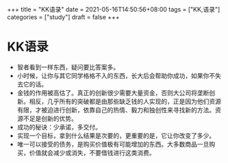 +++
title = "KK语录"
date = 2021-05-16T14:50:56+08:00
tags = ["KK,语录"]
categories = ["study"]
draft = false
+++

# KK语录
- 智者看到一样东西，疑问要比答案多。
- 小时候，让你与其它同学格格不入的东西，长大后会帮助你成功，如果你不失去它的话。
- 金钱的作用被高估了。真正的创新很少需要大量资金，否则大公司将垄断创新。相反，几乎所有的突破都是由那些缺乏钱的人实现的，正是因为他们资源有限，才被迫进行创新，依靠自己的热情、毅力和独创性来寻找新的方法。资源不足是创新的优势。
- 成功的秘诀：少承诺，多交付。
- 实现一个目标，拿到什么结果是次要的，更重要的是，它让你改变了多少。
- 唯一可以接受的债务，是购买价值极有可能增加的东西。大多数商品一旦购买，价值就会减少或消失，不要借钱进行这类消费。